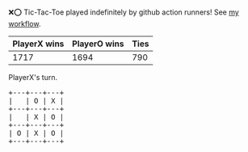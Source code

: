 :x::o: Tic-Tac-Toe played indefinitely by github action runners! See [my workflow](.github/workflows/play.yaml).

|PlayerX wins|PlayerO wins|Ties|
|-|-|-|
|1717|1694|790|

PlayerX's turn.

<pre>
+---+---+---+
|   | O | X |
+---+---+---+
|   | X | O |
+---+---+---+
| O | X | O |
+---+---+---+
</pre>